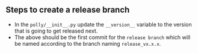 ## Steps to create a release branch
* In the `polly/__init__.py` update the `__version__` variable to the version that is going to get released next.
* The above should be the first commit for the `release branch` which will be named according to the branch naming `release_vx.x.x`.